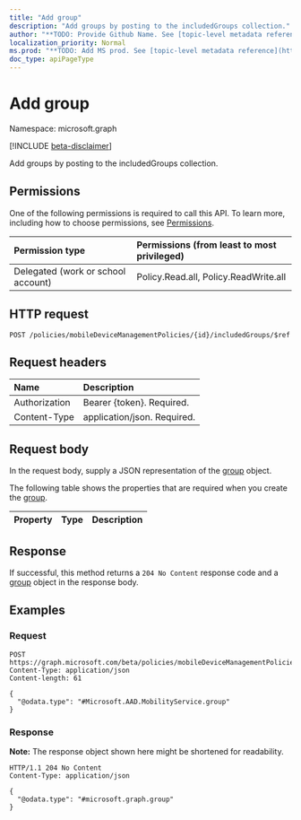 ```yaml
---
title: "Add group"
description: "Add groups by posting to the includedGroups collection."
author: "**TODO: Provide Github Name. See [topic-level metadata reference](https://msgo.azurewebsites.net/add/document/guidelines/metadata.html#topic-level-metadata)**"
localization_priority: Normal
ms.prod: "**TODO: Add MS prod. See [topic-level metadata reference](https://msgo.azurewebsites.net/add/document/guidelines/metadata.html#topic-level-metadata)**"
doc_type: apiPageType
---
```


# Add group
Namespace: microsoft.graph

[!INCLUDE [beta-disclaimer](../../includes/beta-disclaimer.md)]

Add groups by posting to the includedGroups collection.

## Permissions

One of the following permissions is required to call this API. To learn more, including how to choose permissions, see [Permissions](/graph/permissions-reference).

|Permission type|Permissions (from least to most privileged)|
|:---|:---|
|Delegated (work or school account)|Policy.Read.all, Policy.ReadWrite.all|

## HTTP request

<!-- {
  "blockType": "ignored"
}
-->
``` http
POST /policies/mobileDeviceManagementPolicies/{id}/includedGroups/$ref
```

## Request headers
|Name|Description|
|:---|:---|
|Authorization|Bearer {token}. Required.|
|Content-Type|application/json. Required.|

## Request body
In the request body, supply a JSON representation of the [group](../resources/group.md) object.

The following table shows the properties that are required when you create the [group](../resources/group.md).

|Property|Type|Description|
|:---|:---|:---|



## Response

If successful, this method returns a `204 No Content` response code and a [group](../resources/group.md) object in the response body.

## Examples

### Request

``` http
POST https://graph.microsoft.com/beta/policies/mobileDeviceManagementPolicies/{id}/includedGroups/$ref
Content-Type: application/json
Content-length: 61

{
  "@odata.type": "#Microsoft.AAD.MobilityService.group"
}
```

### Response

**Note:** The response object shown here might be shortened for readability.

``` http
HTTP/1.1 204 No Content
Content-Type: application/json

{
  "@odata.type": "#microsoft.graph.group"
}
```

